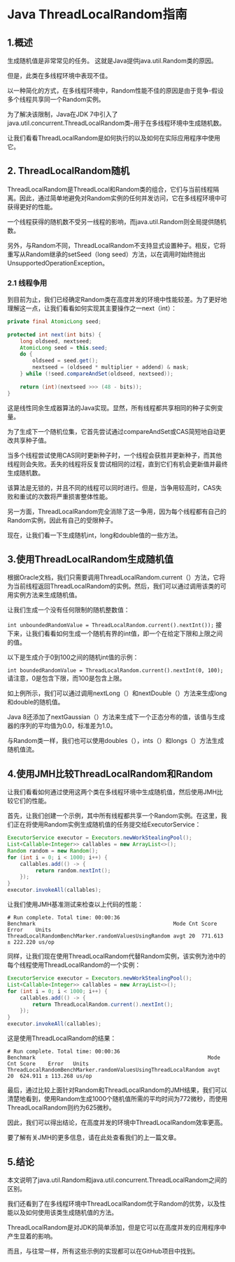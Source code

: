 # Java ThreadLocalRandom指南

## 1.概述
生成随机值是非常常见的任务。 这就是Java提供java.util.Random类的原因。

但是，此类在多线程环境中表现不佳。


以一种简化的方式，在多线程环境中，Random性能不佳的原因是由于竞争-假设多个线程共享同一个Random实例。

为了解决该限制，Java在JDK 7中引入了java.util.concurrent.ThreadLocalRandom类–用于在多线程环境中生成随机数。

让我们看看ThreadLocalRandom是如何执行的以及如何在实际应用程序中使用它。

## 2. ThreadLocalRandom随机
ThreadLocalRandom是ThreadLocal和Random类的组合，它们与当前线程隔离。因此，通过简单地避免对Random实例的任何并发访问，它在多线程环境中可获得更好的性能。

一个线程获得的随机数不受另一线程的影响，而java.util.Random则全局提供随机数。

另外，与Random不同，ThreadLocalRandom不支持显式设置种子。相反，它将重写从Random继承的setSeed（long seed）方法，以在调用时始终抛出UnsupportedOperationException。

### 2.1 线程争用
到目前为止，我们已经确定Random类在高度并发的环境中性能较差。为了更好地理解这一点，让我们看看如何实现其主要操作之一next（int）：

```java
private final AtomicLong seed;
 
protected int next(int bits) {
    long oldseed, nextseed;
    AtomicLong seed = this.seed;
    do {
        oldseed = seed.get();
        nextseed = (oldseed * multiplier + addend) & mask;
    } while (!seed.compareAndSet(oldseed, nextseed));
 
    return (int)(nextseed >>> (48 - bits));
}
```



这是线性同余生成器算法的Java实现。显然，所有线程都共享相同的种子实例变量。

为了生成下一个随机位集，它首先尝试通过compareAndSet或CAS简短地自动更改共享种子值。

当多个线程尝试使用CAS同时更新种子时，一个线程会获胜并更新种子，而其他线程则会失败。丢失的线程将反复尝试相同的过程，直到它们有机会更新值并最终生成随机数。


该算法是无锁的，并且不同的线程可以同时进行。但是，当争用较高时，CAS失败和重试的次数将严重损害整体性能。

另一方面，ThreadLocalRandom完全消除了这一争用，因为每个线程都有自己的Random实例，因此有自己的受限种子。

现在，让我们看一下生成随机int，long和double值的一些方法。

## 3.使用ThreadLocalRandom生成随机值
根据Oracle文档，我们只需要调用ThreadLocalRandom.current（）方法，它将为当前线程返回ThreadLocalRandom的实例。然后，我们可以通过调用该类的可用实例方法来生成随机值。

让我们生成一个没有任何限制的随机整数值：

`int unboundedRandomValue = ThreadLocalRandom.current().nextInt());`
接下来，让我们看看如何生成一个随机有界的int值，即一个在给定下限和上限之间的值。

以下是生成介于0到100之间的随机int值的示例：

`int boundedRandomValue = ThreadLocalRandom.current().nextInt(0, 100);`
请注意，0是包含下限，而100是包含上限。

如上例所示，我们可以通过调用nextLong（）和nextDouble（）方法来生成long和double的随机值。

Java 8还添加了nextGaussian（）方法来生成下一个正态分布的值，该值与生成器的序列的平均值为0.0，标准差为1.0。

与Random类一样，我们也可以使用doubles（），ints（）和longs（）方法生成随机值流。

## 4.使用JMH比较ThreadLocalRandom和Random
让我们看看如何通过使用这两个类在多线程环境中生成随机值，然后使用JMH比较它们的性能。

首先，让我们创建一个示例，其中所有线程都共享一个Random实例。在这里，我们正在将使用Random实例生成随机值的任务提交给ExecutorService：

```java
ExecutorService executor = Executors.newWorkStealingPool();
List<Callable<Integer>> callables = new ArrayList<>();
Random random = new Random();
for (int i = 0; i < 1000; i++) {
    callables.add(() -> {
         return random.nextInt();
    });
}
executor.invokeAll(callables);
```

让我们使用JMH基准测试来检查以上代码的性能：

```
# Run complete. Total time: 00:00:36
Benchmark                                            Mode Cnt Score    Error    Units
ThreadLocalRandomBenchMarker.randomValuesUsingRandom avgt 20  771.613 ± 222.220 us/op
```

同样，让我们现在使用ThreadLocalRandom代替Random实例，该实例为池中的每个线程使用ThreadLocalRandom的一个实例：

```java
ExecutorService executor = Executors.newWorkStealingPool();
List<Callable<Integer>> callables = new ArrayList<>();
for (int i = 0; i < 1000; i++) {
    callables.add(() -> {
        return ThreadLocalRandom.current().nextInt();
    });
}
executor.invokeAll(callables);
```

这是使用ThreadLocalRandom的结果：

```
# Run complete. Total time: 00:00:36
Benchmark                                                       Mode Cnt Score    Error   Units
ThreadLocalRandomBenchMarker.randomValuesUsingThreadLocalRandom avgt 20  624.911 ± 113.268 us/op
```

最后，通过比较上面针对Random和ThreadLocalRandom的JMH结果，我们可以清楚地看到，使用Random生成1000个随机值所需的平均时间为772微秒，而使用ThreadLocalRandom则约为625微秒。

因此，我们可以得出结论，在高度并发的环境中ThreadLocalRandom效率更高。

要了解有关JMH的更多信息，请在此处查看我们的上一篇文章。

## 5.结论
本文说明了java.util.Random和java.util.concurrent.ThreadLocalRandom之间的区别。

我们还看到了在多线程环境中ThreadLocalRandom优于Random的优势，以及性能以及如何使用该类生成随机值的方法。

ThreadLocalRandom是对JDK的简单添加，但是它可以在高度并发的应用程序中产生显着的影响。


而且，与往常一样，所有这些示例的实现都可以在GitHub项目中找到。

